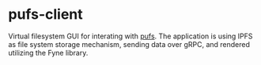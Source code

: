 # pufs-client
Virtual filesystem GUI for interating with [pufs](https://github.com/BitlyTwiser/pufs). 
The application is using IPFS as file system storage mechanism, sending data over gRPC, and rendered utilizing the Fyne library.

